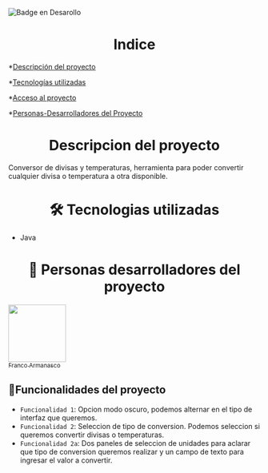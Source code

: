 ![Badge en Desarollo](https://img.shields.io/badge/STATUS-EN%20DESAROLLO-green) 

<h1 align="center">Indice</h1>

*[Descripción del proyecto](#descripción-del-proyecto)

*[Tecnologías utilizadas](#tecnologías-utilizadas)

*[Acceso al proyecto](#acceso-proyecto)

*[Personas-Desarrolladores del Proyecto](#personas-desarrolladores)

<h1 align="center">Descripcion del proyecto</h1>

Conversor de divisas y temperaturas, herramienta para poder convertir cualquier divisa o temperatura a otra disponible.

<h1 align="center"> 🛠️ Tecnologias utilizadas</h1>

* Java

<h1 align="center"> 👥 Personas desarrolladores del proyecto</h1>

[<img src="https://avatars.githubusercontent.com/u/128731027?s=400&u=f003cff27ea0b8711cd09307bdeb9bbc3e850025&v=4" width=115><br><sub>Franco Armanasco</sub>](https://github.com/FrancoArmanasco2000)

## :hammer:Funcionalidades del proyecto

- `Funcionalidad 1`: Opcion modo oscuro, podemos alternar en el tipo de interfaz que queremos.
- `Funcionalidad 2`: Seleccion de tipo de conversion. Podemos seleccion si queremos convertir divisas o temperaturas.
- `Funcionalidad 2a`: Dos paneles de seleccion de unidades para aclarar que tipo de conversion queremos realizar y un campo de texto para ingresar el valor a convertir. 

